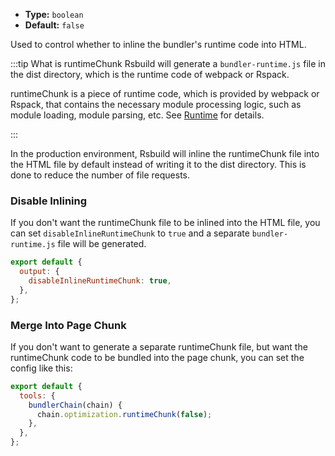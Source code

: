 - **Type:** `boolean`
- **Default:** `false`

Used to control whether to inline the bundler's runtime code into HTML.

:::tip What is runtimeChunk
Rsbuild will generate a `bundler-runtime.js` file in the dist directory, which is the runtime code of webpack or Rspack.

runtimeChunk is a piece of runtime code, which is provided by webpack or Rspack, that contains the necessary module processing logic, such as module loading, module parsing, etc. See [Runtime](https://webpack.js.org/concepts/manifest/#runtime) for details.

:::

In the production environment, Rsbuild will inline the runtimeChunk file into the HTML file by default instead of writing it to the dist directory. This is done to reduce the number of file requests.

### Disable Inlining

If you don't want the runtimeChunk file to be inlined into the HTML file, you can set `disableInlineRuntimeChunk` to `true` and a separate `bundler-runtime.js` file will be generated.

```js
export default {
  output: {
    disableInlineRuntimeChunk: true,
  },
};
```

### Merge Into Page Chunk

If you don't want to generate a separate runtimeChunk file, but want the runtimeChunk code to be bundled into the page chunk, you can set the config like this:

```js
export default {
  tools: {
    bundlerChain(chain) {
      chain.optimization.runtimeChunk(false);
    },
  },
};
```
